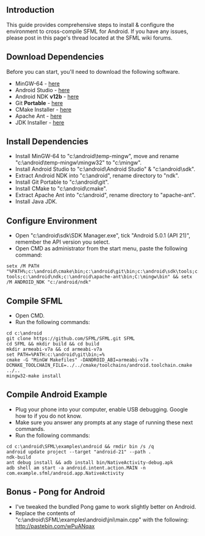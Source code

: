 ## Introduction
This guide provides comprehensive steps to install & configure the environment to cross-compile SFML for Android. If you have any issues, please post in this page's thread located at the SFML wiki forums.

## Download Dependencies
Before you can start, you'll need to download the following software.

* MinGW-64 - [here](https://developer.android.com/studio/index.html#downloads)
* Android Studio - [here](https://developer.android.com/studio/index.html#win-bundle)
* Android NDK **v12b** - [here](https://developer.android.com/ndk/downloads/older_releases.html)
* Git **Portable** - [here](https://git-scm.com/download/win)
* CMake Installer - [here](http://ant.apache.org/bindownload.cgi)
* Apache Ant - [here](http://ant.apache.org/bindownload.cgi)
* JDK Installer - [here](http://www.oracle.com/technetwork/java/javase/downloads/jdk8-downloads-2133151.html)

## Install Dependencies
* Install MinGW-64 to "c:\android\temp-mingw", move and rename "c:\android\temp-mingw\mingw32" to "c:\mingw".
* Install Android Studio to "c:\android\Android Studio" & "c:\android\sdk".
* Extract Android NDK into "c:\android\", rename directory to "ndk".
* Install Git Portable to "c:\android\git".
* Install CMake to "c:\android\cmake".
* Extract Apache Ant into "c:\android\", rename directory to "apache-ant".
* Install Java JDK.

## Configure Environment
* Open "c:\android\sdk\SDK Manager.exe", tick "Android 5.0.1 (API 21)", remember the API version you select.
* Open CMD as administrator from the start menu, paste the following command:
```
setx /M PATH "%PATH%;c:\android\cmake\bin;c:\android\git\bin;c:\android\sdk\tools;c:\android\sdk\platform-tools;c:\android\ndk;c:\android\apache-ant\bin;C:\mingw\bin" && setx /M ANDROID_NDK "c:/android/ndk"
```

## Compile SFML
* Open CMD.
* Run the following commands:
```
cd c:\android
git clone https://github.com/SFML/SFML.git SFML
cd SFML && mkdir build && cd build
mkdir armeabi-v7a && cd armeabi-v7a
set PATH=%PATH:c:\android\git\bin;=%
cmake -G "MinGW Makefiles" -DANDROID_ABI=armeabi-v7a -DCMAKE_TOOLCHAIN_FILE=../../cmake/toolchains/android.toolchain.cmake ../..
mingw32-make install
```

## Compile Android Example
* Plug your phone into your computer, enable USB debugging. Google how to if you do not know.
* Make sure you answer any prompts at any stage of running these next commands.
* Run the following commands:
```
cd c:\android\SFML\examples\android && rmdir bin /s /q
android update project --target "android-21" --path .
ndk-build
ant debug install && adb install bin/NativeActivity-debug.apk
adb shell am start -a android.intent.action.MAIN -n com.example.sfml/android.app.NativeActivity
```

## Bonus - Pong for Android
* I've tweaked the bundled Pong game to work slightly better on Android.
* Replace the contents of "c:\android\SFML\examples\android\jni\main.cpp" with the following:
http://pastebin.com/wPuANqax